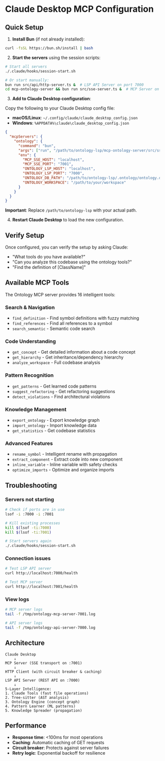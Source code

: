 # Claude Desktop MCP Configuration

## Quick Setup

1. **Install Bun** (if not already installed):
```bash
curl -fsSL https://bun.sh/install | bash
```

2. **Start the servers** using the session scripts:
```bash
# Start all servers
./.claude/hooks/session-start.sh

# Or start manually:
bun run src/api/http-server.ts &  # LSP API Server on port 7000
cd mcp-ontology-server && bun run src/sse-server.ts &  # MCP Server on port 7001
```

3. **Add to Claude Desktop configuration**:

Copy the following to your Claude Desktop config file:
- **macOS/Linux**: `~/.config/claude/claude_desktop_config.json`
- **Windows**: `%APPDATA%\claude\claude_desktop_config.json`

```json
{
  "mcpServers": {
    "ontology": {
      "command": "bun",
      "args": ["run", "/path/to/ontology-lsp/mcp-ontology-server/src/sse-server.ts"],
      "env": {
        "MCP_SSE_HOST": "localhost",
        "MCP_SSE_PORT": "7001",
        "ONTOLOGY_LSP_HOST": "localhost",
        "ONTOLOGY_LSP_PORT": "7000",
        "ONTOLOGY_DB_PATH": "/path/to/ontology-lsp/.ontology/ontology.db",
        "ONTOLOGY_WORKSPACE": "/path/to/your/workspace"
      }
    }
  }
}
```

**Important**: Replace `/path/to/ontology-lsp` with your actual path.

4. **Restart Claude Desktop** to load the new configuration.

## Verify Setup

Once configured, you can verify the setup by asking Claude:
- "What tools do you have available?"
- "Can you analyze this codebase using the ontology tools?"
- "Find the definition of [ClassName]"

## Available MCP Tools

The Ontology MCP server provides 16 intelligent tools:

### Search & Navigation
- `find_definition` - Find symbol definitions with fuzzy matching
- `find_references` - Find all references to a symbol
- `search_semantic` - Semantic code search

### Code Understanding
- `get_concept` - Get detailed information about a code concept
- `get_hierarchy` - Get inheritance/dependency hierarchy
- `analyze_workspace` - Full codebase analysis

### Pattern Recognition
- `get_patterns` - Get learned code patterns
- `suggest_refactoring` - Get refactoring suggestions
- `detect_violations` - Find architectural violations

### Knowledge Management
- `export_ontology` - Export knowledge graph
- `import_ontology` - Import knowledge data
- `get_statistics` - Get codebase statistics

### Advanced Features
- `rename_symbol` - Intelligent rename with propagation
- `extract_component` - Extract code into new component
- `inline_variable` - Inline variable with safety checks
- `optimize_imports` - Optimize and organize imports

## Troubleshooting

### Servers not starting
```bash
# Check if ports are in use
lsof -i :7000 -i :7001

# Kill existing processes
kill $(lsof -ti:7000)
kill $(lsof -ti:7001)

# Start servers again
./.claude/hooks/session-start.sh
```

### Connection issues
```bash
# Test LSP API server
curl http://localhost:7000/health

# Test MCP server
curl http://localhost:7001/health
```

### View logs
```bash
# MCP server logs
tail -f /tmp/ontology-mcp-server-7001.log

# API server logs
tail -f /tmp/ontology-api-server-7000.log
```

## Architecture

```
Claude Desktop
    ↓
MCP Server (SSE transport on :7001)
    ↓
HTTP Client (with circuit breaker & caching)
    ↓
LSP API Server (REST API on :7000)
    ↓
5-Layer Intelligence:
1. Claude Tools (fast file operations)
2. Tree-sitter (AST analysis)
3. Ontology Engine (concept graph)
4. Pattern Learner (ML patterns)
5. Knowledge Spreader (propagation)
```

## Performance

- **Response time**: <100ms for most operations
- **Caching**: Automatic caching of GET requests
- **Circuit breaker**: Protects against server failures
- **Retry logic**: Exponential backoff for resilience